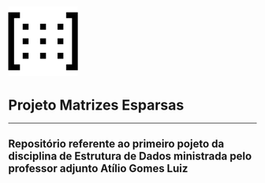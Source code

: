  <img title="" src="Recursos/Matrix.png" alt="" width="141" data-align="center">

# Projeto Matrizes Esparsas

---

## Repositório referente ao primeiro pojeto da disciplina de Estrutura de Dados ministrada pelo professor adjunto Atílio Gomes Luiz
